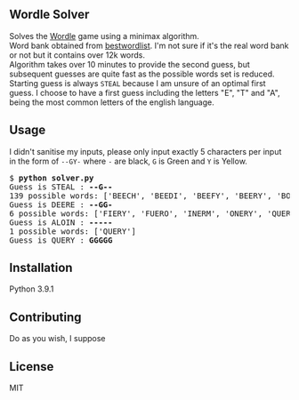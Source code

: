 ## Wordle Solver

Solves the [Wordle](https://www.powerlanguage.co.uk/wordle/) game using a minimax algorithm.  
Word bank obtained from [bestwordlist](https://www.bestwordlist.com/5letterwords.htm). I'm not sure if it's the real word bank or not but it contains over 12k words.  
Algorithm takes over 10 minutes to provide the second guess, but subsequent guesses are quite fast as the possible words set is reduced.  
Starting guess is always `STEAL` because I am unsure of an optimal first guess. I choose to have a first guess including the letters "E", "T" and "A", being the most common letters of the english language.

## Usage

I didn't sanitise my inputs, please only input exactly 5 characters per input in the form of `--GY-` where `-` are black, `G` is Green and `Y` is Yellow. 

<pre>
$ <b>python solver.py</b>
Guess is STEAL : <b>--G--</b>
139 possible words: ['BEECH', 'BEEDI', 'BEEFY', 'BEERY', 'BOEUF', 'BREDE', 'BREED', 'BREEM', 'BREER', 'BREID', 'BREME', 'BRERE', 'BREVE', 'CHECK', 'CHEEK', 'CHEEP', 'CHEER', 'CHEMO', 'CHERE', 'CHEVY', 'CHEWY', 'CREDO', 'CREED', 'CREEK', 'CREEP', 'CREME', 'CREPE', 'CREPY', 'CREWE', 'DEEDY', 'DEERE', 'DEEVE', 'DIENE', 'DRECK', 'DREED', 'DRERE', 'DWEEB', 'EMEER', 'EMEND', 'EMERY', 'ENEMY', 'EVERY', 'EXEEM', 'EXEME', 'FEEZE', 'FIEND', 'FIERE', 'FIERY', 'FOEHN', 'FREED', 'FREER', 'FREMD', 'FREON', 'FRERE', 'FUERO', 'GEEKY', 'GREBE', 'GRECE', 'GREED', 'GREEK', 'GREEN', 'GREGE', 'GREGO', 'GREIN', 'GRENZ', 'GREVE', 'HEEDY', 'HEEZE', 'INERM', 'KEECH', 'KEENO', 'KEEVE', 'KIEVE', 'KNEED', 'KREEP', 'KRENG', 'KREWE', 'MIEVE', 'MNEME', 'NEEDY', 'NEEMB', 'NEEZE', 'NIECE', 'NIEVE', 'ODEON', 'ODEUM', 'ONERY', 'OPEPE', 'OXEYE', 'OZEKI', 'PEECE', 'PEEOY', 'PEEPE', 'PEERY', 'PEEVE', 'PHEER', 'PHENE', 'PHEON', 'PIECE', 'PIEND', 'PIEZO', 'PREDY', 'PREED', 'PREEN', 'PREIF', 'PREMY', 'PREOP', 'PREVE', 'PREXY', 'QUEEN', 'QUEER', 'QUEME', 'QUERN', 'QUERY', 'QUEUE', 'QUEYN', 'REECH', 'REEDE', 'REEDY', 'REEFY', 'REEKY', 'REEVE', 'RHEME', 'RHEUM', 'RIEVE', 'UPEND', 'UREDO', 'UREIC', 'VEERY', 'VIEWY', 'WEEDY', 'WEEKE', 'WEENY', 'WEEPY', 'WHEEN', 'WHEEP', 'WHERE', 'WRECK', 'YFERE']
Guess is DEERE : <b>--GG-</b>
6 possible words: ['FIERY', 'FUERO', 'INERM', 'ONERY', 'QUERN', 'QUERY']
Guess is ALOIN : <b>-----</b>
1 possible words: ['QUERY']
Guess is QUERY : <b>GGGGG</b>
</pre>
## Installation

Python 3.9.1

## Contributing

Do as you wish, I suppose

## License

MIT